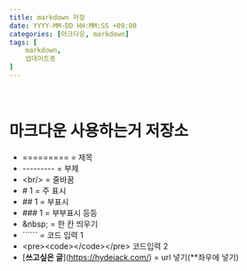 ```yaml
---
title: markdown 저장
date: YYYY-MM-DD HH:MM:SS +09:00
categories: [마크다운, markdown]
tags: [
    markdown,
    업데이트중
]
---
```

<br/>

# 마크다운 사용하는거 저장소

* \========= = 제목<br/>
* \--------- = 부제<br/>
* \<br/> = 줄바꿈<br/>
* \# 1 = 주 표시<br/>
* \## 1 = 부표시<br/>
* \### 1 = 부부표시 등등<br/>
* \&nbsp; = 한 칸 띄우기<br/>
* \`````` = 코드 입력 1<br/>
* \<pre>\<code>\</code>\</pre> 코드입력 2<br/>
* \[**쓰고싶은 글**](https://hydejack.com/) = url 넣기(**좌우에 넣기)<br/>